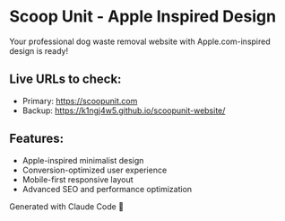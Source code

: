 # Scoop Unit - Apple Inspired Design

Your professional dog waste removal website with Apple.com-inspired design is ready!

## Live URLs to check:
- Primary: https://scoopunit.com  
- Backup: https://k1ngj4w5.github.io/scoopunit-website/

## Features:
- Apple-inspired minimalist design
- Conversion-optimized user experience  
- Mobile-first responsive layout
- Advanced SEO and performance optimization

Generated with Claude Code 🤖
